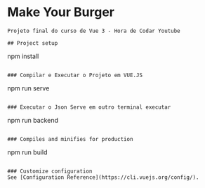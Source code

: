 # Make Your Burger
```
Projeto final do curso de Vue 3 - Hora de Codar Youtube

## Project setup
```
npm install
```

### Compilar e Executar o Projeto em VUE.JS
```
npm run serve
```

### Executar o Json Serve em outro terminal executar
```
npm run backend
```

### Compiles and minifies for production
```
npm run build
```

### Customize configuration
See [Configuration Reference](https://cli.vuejs.org/config/).
